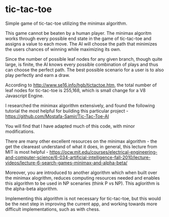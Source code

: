 # tic-tac-toe
Simple game of tic-tac-toe utilizing the minimax algorithm.

This game cannot be beaten by a human player. The minimax algoritm works through every possible end state in the game of tic-tac-toe and assigns a value to each move. The AI will choose the path that minimizes the users chances of winning while maximizing its own.

Since the number of possible leaf nodes for any given branch, though quite large, is finite, the AI knows every possible combination of plays and thus can choose the perfect path. The best possible scenario for a user is to also play perfectly and earn a draw.

According to http://www.se16.info/hgb/tictactoe.htm, the total number of leaf nodes for tic-tac-toe is 255,168, which is small change for a V8 Javascript Engine.

I researched the minimax algorithm extensively, and found the following tutorial the most helpful for building this particular project - https://github.com/Mostafa-Samir/Tic-Tac-Toe-AI

You will find that I have adapted much of this code, with minor modifications.

There are many other excellent resources on the minimax algorithm - the get the cleareast understand of what it does, in general, this lecture from MIT is most helpful - https://ocw.mit.edu/courses/electrical-engineering-and-computer-science/6-034-artificial-intelligence-fall-2010/lecture-videos/lecture-6-search-games-minimax-and-alpha-beta/

Moreover, you are introduced to another algorithm which when built over the minimax alogrithm, reduces computing resources needed and enables this algorithm to be used in NP scenaries (think P vs NP). This aglorithm is the alpha-beta algorithm.

Implementing this algorithm is not necessary for tic-tac-toe, but this would be the next step in improving the current app, and working towards more difficult implementations, such as with chess.
